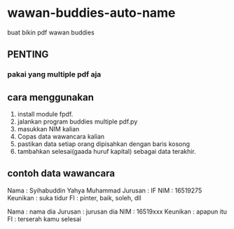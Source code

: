 # wawan-buddies-auto-name
buat bikin pdf wawan buddies

## PENTING
### pakai yang multiple pdf aja

## cara menggunakan
1. install module fpdf.
2. jalankan program buddies multiple pdf.py
3. masukkan NIM kalian
4. Copas data wawancara kalian
5. pastikan data setiap orang dipisahkan dengan baris kosong
6. tambahkan selesai(gaada huruf kapital) sebagai data terakhir.

## contoh data wawancara
Nama : Syihabuddin Yahya Muhammad
Jurusan : IF
NIM : 16519275
Keunikan : suka tidur
FI : pinter, baik, soleh, dll

Nama : nama dia
Jurusan : jurusan dia
NIM : 16519xxx
Keunikan : apapun itu
FI : terserah kamu
selesai



